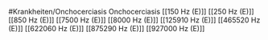 #Krankheiten/Onchocerciasis
Onchocerciasis
[[150 Hz (E)]]
[[250 Hz (E)]]
[[850 Hz (E)]]
[[7500 Hz (E)]]
[[8000 Hz (E)]]
[[125910 Hz (E)]]
[[465520 Hz (E)]]
[[622060 Hz (E)]]
[[875290 Hz (E)]]
[[927000 Hz (E)]]